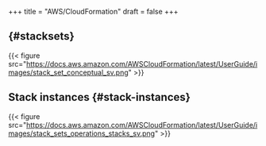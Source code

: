 +++
title = "AWS/CloudFormation"
draft = false
+++

##  {#stacksets}

{{< figure src="https://docs.aws.amazon.com/AWSCloudFormation/latest/UserGuide/images/stack_set_conceptual_sv.png" >}}


## Stack instances {#stack-instances}

{{< figure src="https://docs.aws.amazon.com/AWSCloudFormation/latest/UserGuide/images/stack_sets_operations_stacks_sv.png" >}}